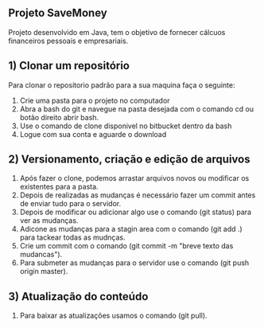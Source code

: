 ## Projeto SaveMoney 
Projeto desenvolvido em Java, tem o objetivo de fornecer cálcuos financeiros pessoais e empresariais.

## 1) Clonar um repositório

Para clonar o repositorio padrão para a sua maquina faça o seguinte:

1. Crie uma pasta para o projeto no computador
2. Abra a bash do git e navegue na pasta desejada com o comando cd ou botão direito abrir bash.
3. Use o comando de clone disponivel no bitbucket dentro da bash
4. Logue com sua conta e aguarde o download

## 2) Versionamento, criação e edição de arquivos

1. Após fazer o clone, podemos arrastar arquivos novos ou modificar os existentes para a pasta.
2. Depois de realizadas as mudanças é necessário fazer um commit antes de enviar tudo para o servidor.
3. Depois de modificar ou adicionar algo use o comando (git status) para ver as mudanças.
4. Adicone as mudanças para a stagin area com o comando (git add .) para tackear todas as mudnças.
5. Crie um commit com o comando (git commit -m "breve texto das mudancas").
6. Para submeter as mudanças para o servidor use o comando (git push origin master).

## 3) Atualização do conteúdo

1. Para baixar as atualizações usamos o comando (git pull).









